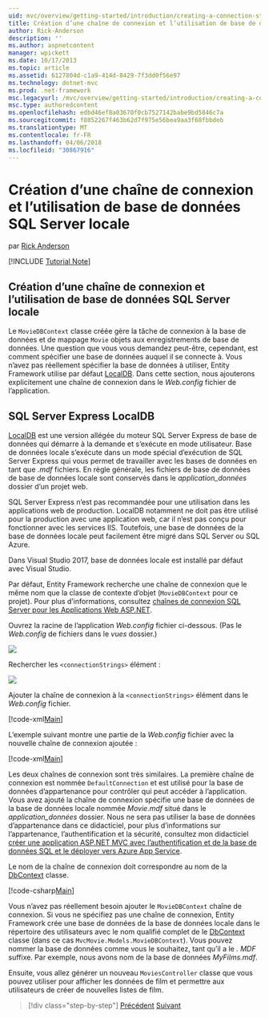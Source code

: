 ```yaml
---
uid: mvc/overview/getting-started/introduction/creating-a-connection-string
title: Création d’une chaîne de connexion et l’utilisation de base de données SQL Server locale | Documents Microsoft
author: Rick-Anderson
description: ''
ms.author: aspnetcontent
manager: wpickett
ms.date: 10/17/2013
ms.topic: article
ms.assetid: 6127804d-c1a9-414d-8429-7f3dd0f56e97
ms.technology: dotnet-mvc
ms.prod: .net-framework
msc.legacyurl: /mvc/overview/getting-started/introduction/creating-a-connection-string
msc.type: authoredcontent
ms.openlocfilehash: edbd46ef8a03670f0cb7527142babe9bd5846c7a
ms.sourcegitcommit: f8852267f463b62d7f975e56bea9aa3f68fbbdeb
ms.translationtype: MT
ms.contentlocale: fr-FR
ms.lasthandoff: 04/06/2018
ms.locfileid: "30867916"
---
```

<a name="creating-a-connection-string-and-working-with-sql-server-localdb"></a>Création d’une chaîne de connexion et l’utilisation de base de données SQL Server locale
====================
par [Rick Anderson](https://github.com/Rick-Anderson)

[!INCLUDE [Tutorial Note](sample/code-location.md)]

## <a name="creating-a-connection-string-and-working-with-sql-server-localdb"></a>Création d’une chaîne de connexion et l’utilisation de base de données SQL Server locale

Le `MovieDBContext` classe créée gère la tâche de connexion à la base de données et de mappage `Movie` objets aux enregistrements de base de données. Une question que vous vous demandez peut-être, cependant, est comment spécifier une base de données auquel il se connecte à. Vous n’avez pas réellement spécifier la base de données à utiliser, Entity Framework utilise par défaut [LocalDB](https://docs.microsoft.com/sql/database-engine/configure-windows/sql-server-2016-express-localdb). Dans cette section, nous ajouterons explicitement une chaîne de connexion dans le *Web.config* fichier de l’application.

## <a name="sql-server-express-localdb"></a>SQL Server Express LocalDB

[LocalDB](https://docs.microsoft.com/sql/database-engine/configure-windows/sql-server-2016-express-localdb) est une version allégée du moteur SQL Server Express de base de données qui démarre à la demande et s’exécute en mode utilisateur. Base de données locale s’exécute dans un mode spécial d’exécution de SQL Server Express qui vous permet de travailler avec les bases de données en tant que *.mdf* fichiers. En règle générale, les fichiers de base de données de base de données locale sont conservés dans le *application\_données* dossier d’un projet web.

SQL Server Express n’est pas recommandée pour une utilisation dans les applications web de production. LocalDB notamment ne doit pas être utilisé pour la production avec une application web, car il n’est pas conçu pour fonctionner avec les services IIS. Toutefois, une base de données de la base de données locale peut facilement être migré dans SQL Server ou SQL Azure.

Dans Visual Studio 2017, base de données locale est installé par défaut avec Visual Studio.

Par défaut, Entity Framework recherche une chaîne de connexion que le même nom que la classe de contexte d’objet (`MovieDBContext` pour ce projet). Pour plus d’informations, consultez [chaînes de connexion SQL Server pour les Applications Web ASP.NET](https://msdn.microsoft.com/library/jj653752.aspx).

Ouvrez la racine de l’application *Web.config* fichier ci-dessous. (Pas le *Web.config* de fichiers dans le *vues* dossier.)

![](creating-a-connection-string/_static/image1.png)

Rechercher les `<connectionStrings>` élément :

![](creating-a-connection-string/_static/image2.png)

Ajouter la chaîne de connexion à la `<connectionStrings>` élément dans le *Web.config* fichier.

[!code-xml[Main](creating-a-connection-string/samples/sample1.xml)]

L’exemple suivant montre une partie de la *Web.config* fichier avec la nouvelle chaîne de connexion ajoutée :

[!code-xml[Main](creating-a-connection-string/samples/sample2.xml)]

Les deux chaînes de connexion sont très similaires. La première chaîne de connexion est nommée `DefaultConnection` et est utilisé pour la base de données d’appartenance pour contrôler qui peut accéder à l’application. Vous avez ajouté la chaîne de connexion spécifie une base de données de la base de données locale nommée *Movie.mdf* situé dans le *application\_données* dossier. Nous ne sera pas utiliser la base de données d’appartenance dans ce didacticiel, pour plus d’informations sur l’appartenance, l’authentification et la sécurité, consultez mon didacticiel [créer une application ASP.NET MVC avec l’authentification et de la base de données SQL et le déployer vers Azure App Service](https://docs.microsoft.com/aspnet/core/security/authorization/secure-data).

Le nom de la chaîne de connexion doit correspondre au nom de la [DbContext](https://msdn.microsoft.com/library/system.data.entity.dbcontext(v=vs.103).aspx) classe.

[!code-csharp[Main](creating-a-connection-string/samples/sample3.cs?highlight=15)]

Vous n’avez pas réellement besoin ajouter le `MovieDBContext` chaîne de connexion. Si vous ne spécifiez pas une chaîne de connexion, Entity Framework crée une base de données de la base de données locale dans le répertoire des utilisateurs avec le nom qualifié complet de le [DbContext](https://msdn.microsoft.com/library/system.data.entity.dbcontext(v=vs.103).aspx) classe (dans ce cas `MvcMovie.Models.MovieDBContext`). Vous pouvez nommer la base de données comme vous le souhaitez, tant qu’il a le *. MDF* suffixe. Par exemple, nous avons nom de la base de données *MyFilms.mdf*.

Ensuite, vous allez générer un nouveau `MoviesController` classe que vous pouvez utiliser pour afficher les données de film et permettre aux utilisateurs de créer de nouvelles listes de film.

> [!div class="step-by-step"]
> [Précédent](adding-a-model.md)
> [Suivant](accessing-your-models-data-from-a-controller.md)
